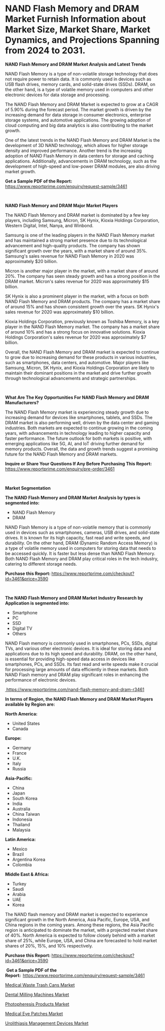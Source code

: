 <p><h1>NAND Flash Memory and DRAM Market Furnish Information about Market Size, Market Share, Market Dynamics, and Projections Spanning from 2024 to 2031.</h1></p><p><strong>NAND Flash Memory and DRAM Market Analysis and Latest Trends</strong></p>
<p><p>NAND Flash Memory is a type of non-volatile storage technology that does not require power to retain data. It is commonly used in devices such as USB flash drives, memory cards, and solid-state drives (SSDs). DRAM, on the other hand, is a type of volatile memory used in computers and other electronic devices for data storage and processing.</p><p>The NAND Flash Memory and DRAM Market is expected to grow at a CAGR of 5.90% during the forecast period. The market growth is driven by the increasing demand for data storage in consumer electronics, enterprise storage systems, and automotive applications. The growing adoption of cloud computing and big data analytics is also contributing to the market growth.</p><p>One of the latest trends in the NAND Flash Memory and DRAM Market is the development of 3D NAND technology, which allows for higher storage density and improved performance. Another trend is the increasing adoption of NAND Flash Memory in data centers for storage and caching applications. Additionally, advancements in DRAM technology, such as the development of high-speed and low-power DRAM modules, are also driving market growth.</p></p>
<p><strong>Get a Sample PDF of the Report:&nbsp;</strong> <a href="https://www.reportprime.com/enquiry/request-sample/3461">https://www.reportprime.com/enquiry/request-sample/3461</a></p>
<p>&nbsp;</p>
<p><strong>NAND Flash Memory and DRAM Major Market Players</strong></p>
<p><p>The NAND Flash Memory and DRAM market is dominated by a few key players, including Samsung, Micron, SK Hynix, Kioxia Holdings Corporation, Western Digital, Intel, Nanya, and Winbond. </p><p>Samsung is one of the leading players in the NAND Flash Memory market and has maintained a strong market presence due to its technological advancement and high-quality products. The company has shown significant growth over the years, with a market share of around 35%. Samsung's sales revenue for NAND Flash Memory in 2020 was approximately $20 billion.</p><p>Micron is another major player in the market, with a market share of around 20%. The company has seen steady growth and has a strong position in the DRAM market. Micron's sales revenue for 2020 was approximately $15 billion.</p><p>SK Hynix is also a prominent player in the market, with a focus on both NAND Flash Memory and DRAM products. The company has a market share of around 15% and has shown consistent growth over the years. SK Hynix's sales revenue for 2020 was approximately $10 billion.</p><p>Kioxia Holdings Corporation, previously known as Toshiba Memory, is a key player in the NAND Flash Memory market. The company has a market share of around 10% and has a strong focus on innovative solutions. Kioxia Holdings Corporation's sales revenue for 2020 was approximately $7 billion.</p><p>Overall, the NAND Flash Memory and DRAM market is expected to continue to grow due to increasing demand for these products in various industries, such as smartphones, data centers, and automotive. Major players like Samsung, Micron, SK Hynix, and Kioxia Holdings Corporation are likely to maintain their dominant positions in the market and drive further growth through technological advancements and strategic partnerships.</p></p>
<p>&nbsp;</p>
<p><strong>What Are The Key Opportunities For NAND Flash Memory and DRAM Manufacturers?</strong></p>
<p><p>The NAND Flash Memory market is experiencing steady growth due to increasing demand for devices like smartphones, tablets, and SSDs. The DRAM market is also performing well, driven by the data center and gaming industries. Both markets are expected to continue growing in the coming years, with advancements in technology leading to higher capacity and faster performance. The future outlook for both markets is positive, with emerging applications like 5G, AI, and IoT driving further demand for memory products. Overall, the data and growth trends suggest a promising future for the NAND Flash Memory and DRAM markets.</p></p>
<p><strong>Inquire or Share Your Questions If Any Before Purchasing This Report:</strong> <a href="https://www.reportprime.com/enquiry/pre-order/3461">https://www.reportprime.com/enquiry/pre-order/3461</a></p>
<p>&nbsp;</p>
<p><strong>Market Segmentation</strong></p>
<p><strong>The NAND Flash Memory and DRAM Market Analysis by types is segmented into:</strong></p>
<p><ul><li>NAND Flash Memory</li><li>DRAM</li></ul></p>
<p><p>NAND Flash Memory is a type of non-volatile memory that is commonly used in devices such as smartphones, cameras, USB drives, and solid-state drives. It is known for its high capacity, fast read and write speeds, and durability. On the other hand, DRAM (Dynamic Random Access Memory) is a type of volatile memory used in computers for storing data that needs to be accessed quickly. It is faster but less dense than NAND Flash Memory. Both NAND Flash Memory and DRAM play critical roles in the tech industry, catering to different storage needs.</p></p>
<p><strong>Purchase this Report:&nbsp;</strong><a href="https://www.reportprime.com/checkout?id=3461&price=3590">https://www.reportprime.com/checkout?id=3461&price=3590</a></p>
<p>&nbsp;</p>
<p><strong>The NAND Flash Memory and DRAM Market Industry Research by Application is segmented into:</strong></p>
<p><ul><li>Smartphone</li><li>PC</li><li>SSD</li><li>Digital TV</li><li>Others</li></ul></p>
<p><p>NAND Flash memory is commonly used in smartphones, PCs, SSDs, digital TVs, and various other electronic devices. It is ideal for storing data and applications due to its high speed and durability. DRAM, on the other hand, is essential for providing high-speed data access in devices like smartphones, PCs, and SSDs. Its fast read and write speeds make it crucial for processing large amounts of data efficiently in these markets. Both NAND Flash memory and DRAM play significant roles in enhancing the performance of electronic devices.</p></p>
<p><a href="https://www.reportprime.com/nand-flash-memory-and-dram-r3461">&nbsp;https://www.reportprime.com/nand-flash-memory-and-dram-r3461</a></p>
<p><strong>In terms of Region, the NAND Flash Memory and DRAM Market Players available by Region are:</strong></p>
<p>
    <p> <strong> North America: </strong>
        <ul>
            <li>United States</li>
            <li>Canada</li>
        </ul>
        </p> 
    <p> <strong> Europe: </strong>
        <ul>
            <li>Germany</li>
            <li>France</li>
            <li>U.K.</li>
            <li>Italy</li>
            <li>Russia</li>
        </ul>
        </p> 
    <p> <strong> Asia-Pacific: </strong>
        <ul>
            <li>China</li>
            <li>Japan</li>
            <li>South Korea</li>
            <li>India</li>
            <li>Australia</li>
            <li>China Taiwan</li>
            <li>Indonesia</li>
            <li>Thailand</li>
            <li>Malaysia</li>
        </ul>
        </p> 
    <p> <strong> Latin America: </strong>
        <ul>
            <li>Mexico</li>
            <li>Brazil</li>
            <li>Argentina Korea</li>
            <li>Colombia</li>
        </ul>
        </p> 
    <p> <strong> Middle East & Africa: </strong>
        <ul>
            <li>Turkey</li>
            <li>Saudi</li>
            <li>Arabia</li>
            <li>UAE</li>
            <li>Korea</li>
        </ul>
    </p>
    </p>
<p><p>The NAND flash memory and DRAM market is expected to experience significant growth in the North America, Asia Pacific, Europe, USA, and China regions in the coming years. Among these regions, the Asia Pacific region is anticipated to dominate the market, with a projected market share of 40%. North America is expected to follow closely behind with a market share of 25%, while Europe, USA, and China are forecasted to hold market shares of 20%, 15%, and 10% respectively.</p></p>
<p><strong>Purchase this Report: </strong><a href="https://www.reportprime.com/checkout?id=3461&price=3590">https://www.reportprime.com/checkout?id=3461&price=3590</a></p>
<p>&nbsp;<strong>Get a Sample PDF of the Report:&nbsp;&nbsp;</strong><a href="https://www.reportprime.com/enquiry/request-sample/3461">https://www.reportprime.com/enquiry/request-sample/3461</a></p>
<p><strong></strong></p>
<p><p><a href="https://medium.com/@edwinmurray1960/medical-waste-trash-cans-market-size-is-growing-at-cagr-of-5-and-this-report-covers-analysis-by-c6bc6a404588">Medical Waste Trash Cans Market</a></p><p><a href="https://medium.com/@othaleffler24/emerging-trends-in-dental-milling-machines-market-global-outlook-and-future-prospects-from-2024-25fcffc104cd">Dental Milling Machines Market</a></p><p><a href="https://medium.com/@amyjacobi/photopheresis-products-market-outlook-complete-industry-analysis-2024-to-2031-9777ca8411d3">Photopheresis Products Market</a></p><p><a href="https://medium.com/@yvonnecrona/global-medical-eye-patches-market-focus-on-product-type-viscous-inviscid-end-user-and-region-f90773c02ed7">Medical Eye Patches Market</a></p><p><a href="https://medium.com/@hassen.nww/global-urolithiasis-management-devices-market-size-is-expected-to-experience-a-cagr-of-13-9-0f2774a69b12">Urolithiasis Management Devices Market</a></p></p>